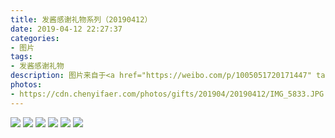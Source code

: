 ```yaml
---
title: 发酱感谢礼物系列（20190412）
date: 2019-04-12 22:27:37
categories:
- 图片
tags:
- 发酱感谢礼物
description: 图片来自于<a href="https://weibo.com/p/1005051720171447" target="_blank">quanmmmmm</a><br/> 谢谢栀子发香，围巾很舒服很暖和，但愿我也能像它一样，虽然不能改变整个冬天，也能为大家的生活带来一些小温暖”
photos: 
- https://cdn.chenyifaer.com/photos/gifts/201904/20190412/IMG_5833.JPG
---
```


![](https://cdn.chenyifaer.com/photos/gifts/201904/20190412/IMG_5834.JPG)
![](https://cdn.chenyifaer.com/photos/gifts/201904/20190412/IMG_5835.JPG)
![](https://cdn.chenyifaer.com/photos/gifts/201904/20190412/IMG_5836.JPG)
![](https://cdn.chenyifaer.com/photos/gifts/201904/20190412/IMG_5837.JPG)
![](https://cdn.chenyifaer.com/photos/gifts/201904/20190412/IMG_5838.JPG)
![](https://cdn.chenyifaer.com/photos/gifts/201904/20190412/IMG_5839.JPG)
